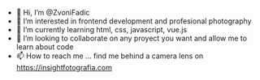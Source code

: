 - 👋 Hi, I’m @ZvoniFadic
- 👀 I’m interested in frontend development and profesional photography
- 🌱 I’m currently learning html, css, javascript, vue.js
- 💞️ I’m looking to collaborate on any proyect you want and allow me to learn about code
- 📫 How to reach me ... find me behind a camera lens on https://insightfotografia.com

<!---
ZvoniFadic/ZvoniFadic is a ✨ special ✨ repository because its `README.md` (this file) appears on your GitHub profile.
You can click the Preview link to take a look at your changes.
--->
